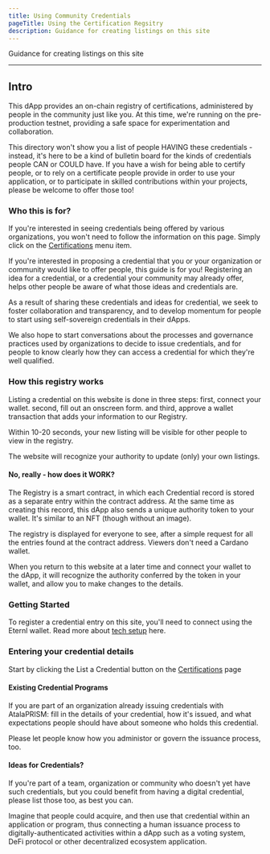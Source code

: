 ```yaml
---
title: Using Community Credentials
pageTitle: Using the Certification Regsitry
description: Guidance for creating listings on this site
---
```


Guidance for creating listings on this site

---

## Intro

This dApp provides an on-chain registry of certifications, administered by people in the community just like you.  At this time, we're running on the pre-production testnet, providing a safe space for experimentation and collaboration.

This directory won't show you a list of people HAVING these credentials - instead, it's here to be a kind of bulletin board for the kinds of credentials people CAN or COULD have.  If you have a wish for being able to certify people, or to rely on a certificate people provide in order to use your application, or to participate in skilled contributions within your projects, please be welcome to offer those too!

### Who this is for?

If you're interested in seeing credentials being offered by various organizations, you won't need to follow the information on this page.  Simply click on the [Certifications](/community-credentials/certifications) menu item.

If you're interested in proposing a credential that you or your organization or community would like to offer people, this guide is for you!  Registering an idea for a credential, or a credential your community may already offer, helps other people be aware of what those ideas and credentials are.

As a result of sharing these credentials and ideas for credential, we seek to foster collaboration and transparency, and to develop momentum for people to start using self-sovereign credentials in their dApps.

We also hope to start conversations about the processes and governance practices used by organizations to decide to issue credentials, and for people to know clearly how they can access a credential for which they're well qualified.

### How this registry works

Listing a credential on this website is done in three steps: first, connect your wallet.  second, fill out an onscreen form.  and third, approve a wallet transaction that adds your information to our Registry.

Within 10-20 seconds, your new listing will be visible for other people to view in the registry.

The website will recognize your authority to update (only) your own listings.

#### No, really - how does it WORK?

The Registry is a smart contract, in which each Credential record is stored as a separate entry within the contract address.  At the same time as creating this record, this dApp also sends a unique authority token to your wallet.  It's similar to an NFT (though without an image).

The registry is displayed for everyone to see, after a simple request for all the entries found at the contract address.  Viewers don't need a Cardano wallet.

When you return to this website at a later time and connect your wallet to the dApp, it will recognize the authority conferred by the token in your wallet, and allow you to make changes to the details.

### Getting Started

To register a credential entry on this site, you'll need to connect using the Eternl wallet.  Read more about [tech setup](tech-setup) here.

### Entering your credential details

Start by clicking the List a Credential button on the [Certifications](/community-credentials/certifications) page

#### Existing Credential Programs

If you are part of an organization already issuing credentials with AtalaPRISM: fill in the details of your credential, how it's issued, and what expectations people should have about someone who holds this credential.

Please let people know how you administor or govern the issuance process, too.

#### Ideas for Credentials?

If you're part of a team, organization or community who doesn't yet have such credentials, but you could benefit from having a digital credential, please list those too, as best you can.  

Imagine that people could acquire, and then use that credential within an application or program, thus connecting a human issuance process to digitally-authenticated activities within a dApp such as a voting system, DeFi protocol or other decentralized ecosystem application.

